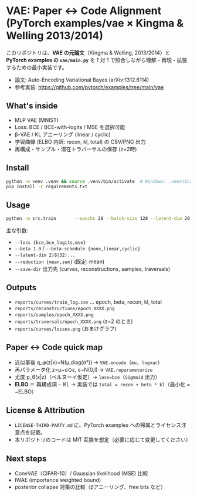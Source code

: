 # VAE: Paper ↔ Code Alignment (PyTorch examples/vae × Kingma & Welling 2013/2014)

このリポジトリは、**VAE の元論文**（Kingma & Welling, 2013/2014）と
**PyTorch examples の `vae/main.py`** を 1 対 1 で照合しながら理解・再現・拡張するための最小実装です。

- 論文: Auto-Encoding Variational Bayes (arXiv:1312.6114)
- 参考実装: https://github.com/pytorch/examples/tree/main/vae

## What's inside
- MLP VAE (MNIST)
- Loss: BCE / BCE-with-logits / MSE を選択可能
- β-VAE / KL アニーリング (linear / cyclic)
- 学習曲線 (ELBO 内訳: recon, kl, total) の CSV/PNG 出力
- 再構成・サンプル・潜在トラバーサルの保存 (z=2時)

## Install

```bash
python -m venv .venv && source .venv/bin/activate  # Windows: .venv\Scripts\activate
pip install -r requirements.txt
```

## Usage

```bash
python -m src.train       --epochs 20 --batch-size 128 --latent-dim 20       --loss bce --beta 1.0 --beta-schedule linear       --lr 1e-3 --device auto --seed 42       --save-dir reports
```

主な引数:
- `--loss {bce,bce_logits,mse}`
- `--beta 1.0` / `--beta-schedule {none,linear,cyclic}`
- `--latent-dim 2|8|32|...`
- `--reduction {mean,sum}` (既定: mean)
- `--save-dir` 出力先 (curves, reconstructions, samples, traversals)

## Outputs
- `reports/curves/train_log.csv` … epoch, beta, recon, kl, total
- `reports/reconstructions/epoch_XXXX.png`
- `reports/samples/epoch_XXXX.png`
- `reports/traversals/epoch_XXXX.png` (z=2 のとき)
- `reports/curves/losses.png` (おまけグラフ)

## Paper ↔ Code quick map
- 近似事後 q_φ(z|x)=N(μ,diag(σ²)) → `VAE.encode`（`mu, logvar`）
- 再パラメータ化 z=μ+σ⊙ε, ε~N(0,I) → `VAE.reparameterize`
- 尤度 p_θ(x|z)（ベルヌーイ仮定）→ `loss=bce`（`Sigmoid` 出力）
- **ELBO** ＝ 再構成項 − KL → 実装では `total = recon + beta * kl`（最小化 = −ELBO）

## License & Attribution
- `LICENSE-THIRD-PARTY.md` に、PyTorch examples への帰属とライセンス注意点を記載。
- 本リポジトリのコードは MIT 互換を想定（必要に応じて変更してください）

## Next steps
- ConvVAE（CIFAR-10）/ Gaussian likelihood (MSE) 比較
- IWAE (importance weighted bound)
- posterior collapse 対策の比較（βアニーリング、free bits など）
